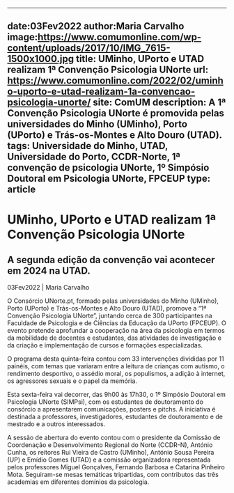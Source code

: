 
---
date:03Fev2022
author:Maria Carvalho
image:https://www.comumonline.com/wp-content/uploads/2017/10/IMG_7615-1500x1000.jpg
title: UMinho, UPorto e UTAD realizam 1ª Convenção Psicologia UNorte
url: https://www.comumonline.com/2022/02/uminho-uporto-e-utad-realizam-1a-convencao-psicologia-unorte/
site: ComUM
description: A 1ª Convenção Psicologia UNorte é promovida pelas universidades do Minho (UMinho), Porto (UPorto) e Trás-os-Montes e Alto Douro (UTAD).
tags: Universidade do Minho, UTAD, Universidade do Porto, CCDR-Norte, 1ª convenção de psicologia UNorte, 1º Simpósio Doutoral em Psicologia UNorte, FPCEUP
type: article
---


# UMinho, UPorto e UTAD realizam 1ª Convenção Psicologia UNorte

## A segunda edição da convenção vai acontecer em 2024 na UTAD.

03Fev2022 | Maria Carvalho

O Consórcio UNorte.pt, formado pelas universidades do Minho (UMinho), Porto (UPorto) e Trás-os-Montes e Alto Douro (UTAD), promove a “1ª Convenção Psicologia UNorte”, juntando cerca de 300 participantes na Faculdade de Psicologia e de Ciências da Educação da UPorto (FPCEUP). O evento pretende aprofundar a cooperação na área da psicologia em termos da mobilidade de docentes e estudantes, das atividades de investigação e da criação e implementação de cursos e formações especializadas.

O programa desta quinta-feira contou com 33 intervenções divididas por 11 painéis, com temas que variaram entre a leitura de crianças com autismo, o rendimento desportivo, o assédio moral, os populismos, a adição à internet, os agressores sexuais e o papel da memória.

Esta sexta-feira vai decorrer, das 9h00 às 17h30, o 1º Simpósio Doutoral em Psicologia UNorte (SIMPsi), com os estudantes de doutoramento do consórcio a apresentarem comunicações, posters e pitchs. A iniciativa é destinada a professores, investigadores, estudantes de doutoramento e de mestrado e a outros interessados.

A sessão de abertura do evento contou com o presidente da Comissão de Coordenação e Desenvolvimento Regional do Norte (CCDR-N), António Cunha, os reitores Rui Vieira de Castro (UMinho), António Sousa Pereira (UP) e Emídio Gomes (UTAD) e a comissão organizadora representada pelos professores Miguel Gonçalves, Fernando Barbosa e Catarina Pinheiro Mota. Seguiram-se mesas temáticas tripartidas, com contributos das três academias em diferentes domínios da psicologia.

